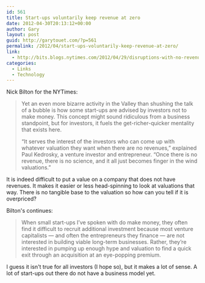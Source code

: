 ```yaml
---
id: 561
title: Start-ups voluntarily keep revenue at zero
date: 2012-04-30T20:13:12+00:00
author: Gary
layout: post
guid: http://garytouet.com/?p=561
permalink: /2012/04/start-ups-voluntarily-keep-revenue-at-zero/
link:
  - http://bits.blogs.nytimes.com/2012/04/29/disruptions-with-no-revenue-an-illusion-of-value/
categories:
  - Links
  - Technology
---
```


Nick Bilton for the NYTimes:
<blockquote>Yet an even more bizarre activity in the Valley than shushing the talk of a bubble is how some start-ups are advised by investors not to make money. This concept might sound ridiculous from a business standpoint, but for investors, it fuels the get-richer-quicker mentality that exists here.

“It serves the interest of the investors who can come up with whatever valuation they want when there are no revenues,” explained Paul Kedrosky, a venture investor and entrepreneur. “Once there is no revenue, there is no science, and it all just becomes finger in the wind valuations.”</blockquote>

It is indeed difficult to put a value on a company that does not have revenues. It makes it easier or less head-spinning to look at valuations that way. There is no tangible base to the valuation so how can you tell if it is overpriced?

Bilton's continues:
<blockquote>When small start-ups I’ve spoken with do make money, they often find it difficult to recruit additional investment because most venture capitalists — and often the entrepreneurs they finance — are not interested in building viable long-term businesses. Rather, they’re interested in pumping up enough hype and valuation to find a quick exit through an acquisition at an eye-popping premium. </blockquote>

I guess it isn't true for all investors (I hope so), but it makes a lot of sense. A lot of start-ups out there do not have a business model yet.
